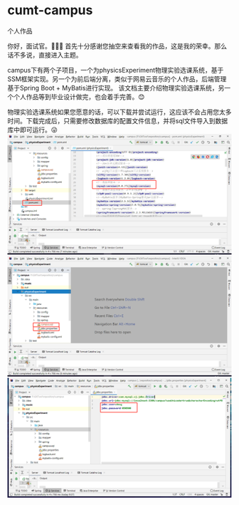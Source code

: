 # cumt-campus
个人作品

你好，面试官。👏👏👏
首先十分感谢您抽空来查看我的作品，这是我的荣幸。那么话不多说，直接进入主题。

campus下有两个子项目，一个为physicsExperiment物理实验选课系统，基于SSM框架实现。另一个为前后端分离，类似于网易云音乐的个人作品，后端管理基于Spring Boot + MyBatis进行实现。
该文档主要介绍物理实验选课系统，另一个个人作品等到毕业设计做完，也会着手完善。😊

物理实验选课系统如果您愿意的话，可以下载并尝试运行，这应该不会占用您太多时间。下载完成后，只需要修改数据库的配置文件信息，并将sql文件导入到数据库中即可运行。😜
![image](https://github.com/darby-code/cumt-campus/blob/main/pom%E6%95%B0%E6%8D%AE%E5%BA%93%E7%89%88%E6%9C%AC%E4%BF%AE%E6%94%B9.png)
![image](https://github.com/darby-code/cumt-campus/blob/main/sql%E6%96%87%E4%BB%B6%E5%92%8C%E9%85%8D%E7%BD%AE%E4%BF%A1%E6%81%AF.png)
![image](https://github.com/darby-code/cumt-campus/blob/main/%E6%95%B0%E6%8D%AE%E5%BA%93%E8%BF%9E%E6%8E%A5%E4%BF%A1%E6%81%AF.png)


